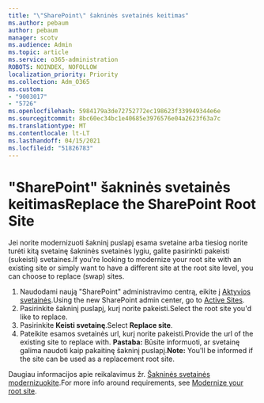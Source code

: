 ```yaml
---
title: "\"SharePoint\" šakninės svetainės keitimas"
ms.author: pebaum
author: pebaum
manager: scotv
ms.audience: Admin
ms.topic: article
ms.service: o365-administration
ROBOTS: NOINDEX, NOFOLLOW
localization_priority: Priority
ms.collection: Adm_O365
ms.custom:
- "9003017"
- "5726"
ms.openlocfilehash: 5984179a3de72752772ec198623f339949344e6e
ms.sourcegitcommit: 8bc60ec34bc1e40685e3976576e04a2623f63a7c
ms.translationtype: MT
ms.contentlocale: lt-LT
ms.lasthandoff: 04/15/2021
ms.locfileid: "51826783"
---
```

# <a name="replace-the-sharepoint-root-site"></a><span data-ttu-id="1b30a-102">"SharePoint" šakninės svetainės keitimas</span><span class="sxs-lookup"><span data-stu-id="1b30a-102">Replace the SharePoint Root Site</span></span>
<span data-ttu-id="1b30a-103">Jei norite modernizuoti šakninį puslapį esama svetaine arba tiesiog norite turėti kitą svetainę šakninės svetainės lygiu, galite pasirinkti pakeisti (sukeisti) svetaines.</span><span class="sxs-lookup"><span data-stu-id="1b30a-103">If you're looking to modernize your root site with an existing site or simply want to have a different site at the root site level, you can choose to replace (swap) sites.</span></span>

1. <span data-ttu-id="1b30a-104">Naudodami naują "SharePoint" administravimo centrą, eikite į [Aktyvios svetainės](https://admin.microsoft.com/sharepoint?page=siteManagement&modern=true).</span><span class="sxs-lookup"><span data-stu-id="1b30a-104">Using the new SharePoint admin center, go to [Active Sites](https://admin.microsoft.com/sharepoint?page=siteManagement&modern=true).</span></span>
2. <span data-ttu-id="1b30a-105">Pasirinkite šakninį puslapį, kurį norite pakeisti.</span><span class="sxs-lookup"><span data-stu-id="1b30a-105">Select the root site you'd like to replace.</span></span>
3. <span data-ttu-id="1b30a-106">Pasirinkite **Keisti svetainę**.</span><span class="sxs-lookup"><span data-stu-id="1b30a-106">Select **Replace site**.</span></span>
4. <span data-ttu-id="1b30a-107">Pateikite esamos svetainės url, kurį norite pakeisti.</span><span class="sxs-lookup"><span data-stu-id="1b30a-107">Provide the url of the existing site to replace with.</span></span> <span data-ttu-id="1b30a-108">**Pastaba:** Būsite informuoti, ar svetainę galima naudoti kaip pakaitinę šakninį puslapį.</span><span class="sxs-lookup"><span data-stu-id="1b30a-108">**Note:** You'll be informed if the site can be used as a replacement root site.</span></span>

<span data-ttu-id="1b30a-109">Daugiau informacijos apie reikalavimus žr. [Šakninės svetainės modernizuokite](https://docs.microsoft.com/sharepoint/modern-root-site).</span><span class="sxs-lookup"><span data-stu-id="1b30a-109">For more info around requirements, see [Modernize your root site](https://docs.microsoft.com/sharepoint/modern-root-site).</span></span>

